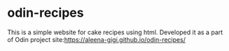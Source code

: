 # odin-recipes
This is a simple website for cake recipes using html.
Developed it as a part of  Odin project
site:https://aleena-gigi.github.io/odin-recipes/
